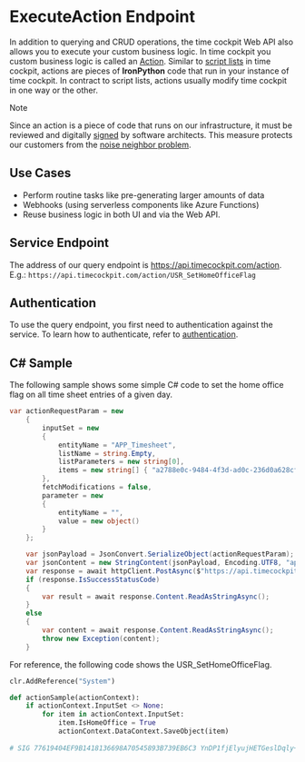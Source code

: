 # ExecuteAction Endpoint

In addition to querying and CRUD operations, the time cockpit Web API also allows you to execute your custom business logic. In time cockpit you custom business logic is called an [Action](~/doc/scripting/actions.md). Similar to [script lists](~/doc/data-model-customization/list.md) in time cockpit, actions are pieces of **IronPython** code that run in your instance of time cockpit. In contract to script lists, actions usually modify time cockpit in one way or the other.

> [!NOTE]
Since an action is a piece of code that runs on our infrastructure, it must be reviewed and digitally [signed](https://www.timecockpit.com/blog/2014/11/27/Why-You-Need-to-Sign-Your-Custom-Code) by software architects. This measure protects our customers from the [noise neighbor problem](https://learn.microsoft.com/en-us/azure/architecture/antipatterns/noisy-neighbor/noisy-neighbor).

## Use Cases

- Perform routine tasks like pre-generating larger amounts of data
- Webhooks (using serverless components like Azure Functions)
- Reuse business logic in both UI and via the Web API.

## Service Endpoint

The address of our query endpoint is <https://api.timecockpit.com/action>. E.g.: `https://api.timecockpit.com/action/USR_SetHomeOfficeFlag`

## Authentication

To use the query endpoint, you first need to authentication against the service. To learn how to authenticate, refer to [authentication](authentication.md).

## C# Sample

The following sample shows some simple C# code to set the home office flag on all time sheet entries of a given day.

```cs
var actionRequestParam = new
	{
		inputSet = new
		{
			entityName = "APP_Timesheet",
			listName = string.Empty,
			listParameters = new string[0],
			items = new string[] { "a2788e0c-9484-4f3d-ad0c-236d0a628cf8" }
		},
		fetchModifications = false,
		parameter = new
		{
			entityName = "",
			value = new object()
		}
	};

	var jsonPayload = JsonConvert.SerializeObject(actionRequestParam);
	var jsonContent = new StringContent(jsonPayload, Encoding.UTF8, "application/json");
	var response = await httpClient.PostAsync($"https://api.timecockpit.com/action/USR_SetHomeOfficeFlag", jsonContent);
	if (response.IsSuccessStatusCode)
	{
		var result = await response.Content.ReadAsStringAsync();
	}
	else
	{
		var content = await response.Content.ReadAsStringAsync();
		throw new Exception(content);
	}
```

For reference, the following code shows the USR_SetHomeOfficeFlag.

```python
clr.AddReference("System")

def actionSample(actionContext):
	if actionContext.InputSet <> None:
		for item in actionContext.InputSet:
			item.IsHomeOffice = True
			actionContext.DataContext.SaveObject(item)
			
# SIG 77619404EF9B1418136698A70545893B739EB6C3 YnDP1fjElyujHETGeslDqly+819s4ZboaGH7lg3L5kKwX0ExWN8/ytSvpiAghJORKQ4HPtsfTKUV3HKMQXFd7VvDADHgoAUikSQWbKLzIy7tLxrDW5geKCNzCo7s0zqaGgFZAoE6EYWhUcmbq30c68IRBTjBkaCL2x3JwiLCvMV4YHYfMeIKInZeJAJcs8wXaOklVC2MhizW8Jq2qi7wZVajp0PI3qu/ccyHo/0XG1n77loVwiFsWdrYFMSzQ/O+dDzhXr0qJx+gnUb8ICoVgLm2pO8EiCeQz/ZV5N6vUQYYiISObs8D1xCATUCBqLgh6S95Nj1jyKWU7p/BnPzfug==
```